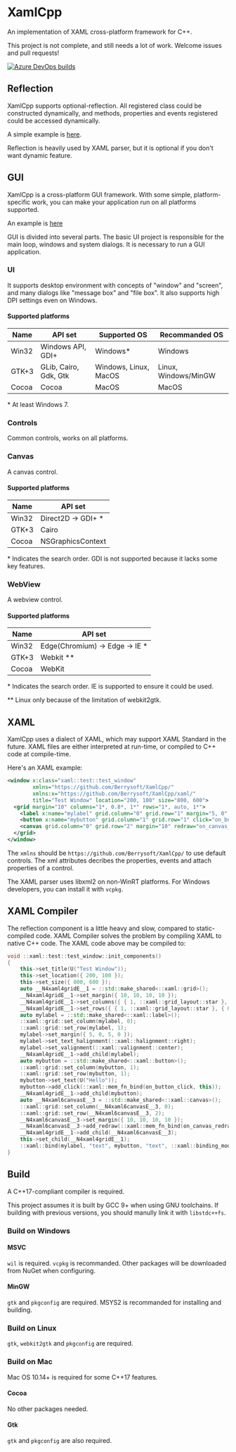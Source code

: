 # XamlCpp
An implementation of XAML cross-platform framework for C++.

This project is not complete, and still needs a lot of work. Welcome issues and pull requests!

[![Azure DevOps builds](https://strawberry-vs.visualstudio.com/XamlCpp/_apis/build/status/Berrysoft.XamlCpp?branch=master)](https://strawberry-vs.visualstudio.com/XamlCpp/_build?definitionId=12)
## Reflection
XamlCpp supports optional-reflection. All registered class could be constructed dynamically, and methods, properties and events registered could be accessed dynamically.

A simple example is [here](./meta/test/src/main.cpp).

Reflection is heavily used by XAML parser, but it is optional if you don't want dynamic feature.

## GUI
XamlCpp is a cross-platform GUI framework. With some simple, platform-specific work, you can make your application run on all platforms supported.

An example is [here](./ui_controls/test/src/main.cpp)

GUI is divided into several parts.
The basic UI project is responsible for the main loop, windows and system dialogs. It is necessary to run a GUI application.

### UI
It supports desktop environment with concepts of "window" and "screen", and many dialogs like "message box" and "file box".
It also supports high DPI settings even on Windows.
#### Supported platforms
|Name|API set|Supported OS|Recommanded OS|
|-|-|-|-|
|Win32|Windows API, GDI+|Windows\*|Windows|
|GTK+3|GLib, Cairo, Gdk, Gtk|Windows, Linux, MacOS|Linux, Windows/MinGW|
|Cocoa|Cocoa|MacOS|MacOS|

\* At least Windows 7.

### Controls
Common controls, works on all platforms.

### Canvas
A canvas control.
#### Supported platforms
|Name|API set|
|-|-|
|Win32|Direct2D -> GDI+ \*|
|GTK+3|Cairo|
|Cocoa|NSGraphicsContext|

\* Indicates the search order. GDI is not supported because it lacks some key features.

### WebView
A webview control.
#### Supported platforms
|Name|API set|
|-|-|
|Win32|Edge(Chromium) -> Edge -> IE \*|
|GTK+3|Webkit \*\*|
|Cocoa|WebKit|

\* Indicates the search order. IE is supported to ensure it could be used.

\*\* Linux only because of the limitation of webkit2gtk.

## XAML
XamlCpp uses a dialect of XAML, which may support XAML Standard in the future. XAML files are either interpreted at run-time, or compiled to C++ code at compile-time.

Here's an XAML example:
``` xml
<window x:class="xaml::test::test_window"
        xmlns="https://github.com/Berrysoft/XamlCpp/"
        xmlns:x="https://github.com/Berrysoft/XamlCpp/xaml/"
        title="Test Window" location="200, 100" size="800, 600">
  <grid margin="10" columns="1*, 0.8*, 1*" rows="1*, auto, 1*">
    <label x:name="mylabel" grid.column="0" grid.row="1" margin="5, 0" text_halignment="right" valignment="center" text="{binding text,element=mybutton,mode=one_way}"/>
    <button x:name="mybutton" grid.column="1" grid.row="1" click="on_button_click">Hello</button>
    <canvas grid.column="0" grid.row="2" margin="10" redraw="on_canvas_redraw"/>
  </grid>
</window>
```
The `xmlns` should be `https://github.com/Berrysoft/XamlCpp/` to use default controls. The xml attributes decribes the properties, events and attach properties of a control.

The XAML parser uses libxml2 on non-WinRT platforms. For Windows developers, you can install it with `vcpkg`.

## XAML Compiler
The reflection component is a little heavy and slow, compared to static-compiled code. XAML Compiler solves the problem by compiling XAML to native C++ code. The XAML code above may be compiled to:

``` c++
void ::xaml::test::test_window::init_components()
{
    this->set_title(U("Test Window"));
    this->set_location({ 200, 100 });
    this->set_size({ 800, 600 });
    auto __N4xaml4gridE__1 = ::std::make_shared<::xaml::grid>();
    __N4xaml4gridE__1->set_margin({ 10, 10, 10, 10 });
    __N4xaml4gridE__1->set_columns({ { 1, ::xaml::grid_layout::star }, { 0.8, ::xaml::grid_layout::star }, { 1, ::xaml::grid_layout::star } });
    __N4xaml4gridE__1->set_rows({ { 1, ::xaml::grid_layout::star }, { 0, ::xaml::grid_layout::compact }, { 1, ::xaml::grid_layout::star } });
    auto mylabel = ::std::make_shared<::xaml::label>();
    ::xaml::grid::set_column(mylabel, 0);
    ::xaml::grid::set_row(mylabel, 1);
    mylabel->set_margin({ 5, 0, 5, 0 });
    mylabel->set_text_halignment(::xaml::halignment::right);
    mylabel->set_valignment(::xaml::valignment::center);
    __N4xaml4gridE__1->add_child(mylabel);
    auto mybutton = ::std::make_shared<::xaml::button>();
    ::xaml::grid::set_column(mybutton, 1);
    ::xaml::grid::set_row(mybutton, 1);
    mybutton->set_text(U("Hello"));
    mybutton->add_click(::xaml::mem_fn_bind(on_button_click, this));
    __N4xaml4gridE__1->add_child(mybutton);
    auto __N4xaml6canvasE__3 = ::std::make_shared<::xaml::canvas>();
    ::xaml::grid::set_column(__N4xaml6canvasE__3, 0);
    ::xaml::grid::set_row(__N4xaml6canvasE__3, 2);
    __N4xaml6canvasE__3->set_margin({ 10, 10, 10, 10 });
    __N4xaml6canvasE__3->add_redraw(::xaml::mem_fn_bind(on_canvas_redraw, this));
    __N4xaml4gridE__1->add_child(__N4xaml6canvasE__3);
    this->set_child(__N4xaml4gridE__1);
    ::xaml::bind(mylabel, "text", mybutton, "text", ::xaml::binding_mode::one_way);
}
```

## Build
A C++17-compliant compiler is required.

This project assumes it is built by GCC 9+ when using GNU toolchains. If building with previous versions, you should manully link it with `libstdc++fs`.
### Build on Windows
#### MSVC
`wil` is required. `vcpkg` is recommanded. Other packages will be downloaded from NuGet when configuring.
#### MinGW
`gtk` and `pkgconfig` are required. MSYS2 is recommanded for installing and building.
### Build on Linux
`gtk`, `webkit2gtk` and `pkgconfig` are required.
### Build on Mac
Mac OS 10.14+ is required for some C++17 features.
#### Cocoa
No other packages needed.
#### Gtk
`gtk` and `pkgconfig` are also required.
